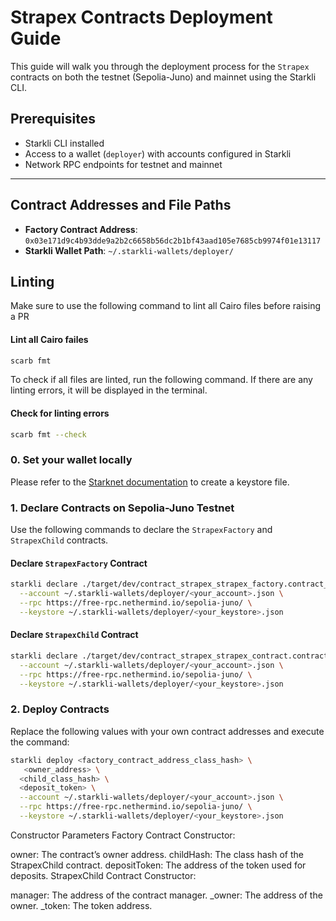 # Strapex Contracts Deployment Guide

This guide will walk you through the deployment process for the `Strapex` contracts on both the testnet (Sepolia-Juno) and mainnet using the Starkli CLI.

## Prerequisites
- Starkli CLI installed
- Access to a wallet (`deployer`) with accounts configured in Starkli
- Network RPC endpoints for testnet and mainnet

---

## Contract Addresses and File Paths

- **Factory Contract Address**: `0x03e171d9c4b93dde9a2b2c6658b56dc2b1bf43aad105e7685cb9974f01e13117`
- **Starkli Wallet Path**: `~/.starkli-wallets/deployer/`

## Linting
Make sure to use the following command to lint all Cairo files before raising a PR

#### Lint all Cairo failes
```bash
scarb fmt
```

To check if all files are linted, run the following command. If there are any linting errors, it will be displayed in the terminal.

#### Check for linting errors
```bash
scarb fmt --check
```

### 0. Set your wallet locally
Please refer to the [Starknet documentation](https://docs.starknet.io/quick-start/set-up-an-account/#creating_a_keystore_file) to create a keystore file.


### 1. Declare Contracts on Sepolia-Juno Testnet
Use the following commands to declare the `StrapexFactory` and `StrapexChild` contracts.

#### Declare `StrapexFactory` Contract
```bash
starkli declare ./target/dev/contract_strapex_strapex_factory.contract_class.json \
  --account ~/.starkli-wallets/deployer/<your_account>.json \
  --rpc https://free-rpc.nethermind.io/sepolia-juno/ \
  --keystore ~/.starkli-wallets/deployer/<your_keystore>.json
```
#### Declare `StrapexChild` Contract
```bash
starkli declare ./target/dev/contract_strapex_strapex_contract.contract_class.json \
  --account ~/.starkli-wallets/deployer/<your_account>.json \
  --rpc https://free-rpc.nethermind.io/sepolia-juno/ \
  --keystore ~/.starkli-wallets/deployer/<your_keystore>.json
```

### 2. Deploy Contracts
Replace the following values with your own contract addresses and execute the command:

```bash
starkli deploy <factory_contract_address_class_hash> \
   <owner_address> \
  <child_class_hash> \
  <deposit_token> \
  --account ~/.starkli-wallets/deployer/<your_account>.json \
  --rpc https://free-rpc.nethermind.io/sepolia-juno/ \
  --keystore ~/.starkli-wallets/deployer/<your_keystore>.json
```
Constructor Parameters
Factory Contract Constructor:

owner: The contract’s owner address.
childHash: The class hash of the StrapexChild contract.
depositToken: The address of the token used for deposits.
StrapexChild Contract Constructor:

manager: The address of the contract manager.
_owner: The address of the owner.
_token: The token address.

